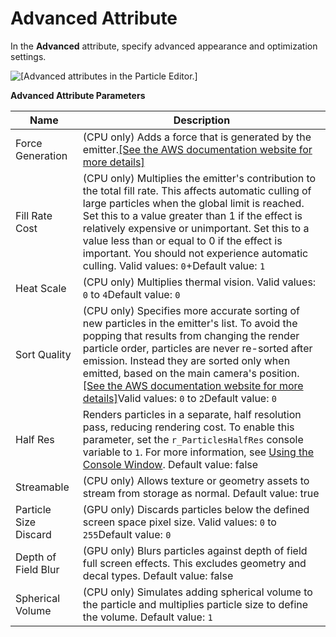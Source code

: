 # Advanced Attribute<a name="particle-editor-reference-advanced"></a>

In the **Advanced** attribute, specify advanced appearance and optimization settings\.

![\[Advanced attributes in the Particle Editor.\]](http://docs.aws.amazon.com/lumberyard/latest/userguide/images/particles/particle-editor-advanced.png)


**Advanced Attribute Parameters**  

| Name | Description | 
| --- | --- | 
| Force Generation | \(CPU only\) Adds a force that is generated by the emitter\.[\[See the AWS documentation website for more details\]](http://docs.aws.amazon.com/lumberyard/latest/userguide/particle-editor-reference-advanced.html) | 
| Fill Rate Cost | \(CPU only\) Multiplies the emitter's contribution to the total fill rate\. This affects automatic culling of large particles when the global limit is reached\. Set this to a value greater than 1 if the effect is relatively expensive or unimportant\. Set this to a value less than or equal to 0 if the effect is important\. You should not experience automatic culling\. Valid values: `0`\+Default value: `1` | 
| Heat Scale | \(CPU only\) Multiplies thermal vision\. Valid values: `0` to `4`Default value: `0` | 
| Sort Quality | \(CPU only\) Specifies more accurate sorting of new particles in the emitter's list\. To avoid the popping that results from changing the render particle order, particles are never re\-sorted after emission\. Instead they are sorted only when emitted, based on the main camera's position\. [\[See the AWS documentation website for more details\]](http://docs.aws.amazon.com/lumberyard/latest/userguide/particle-editor-reference-advanced.html)Valid values: `0` to `2`Default value: `0` | 
| Half Res |  Renders particles in a separate, half resolution pass, reducing rendering cost\.  To enable this parameter, set the `r_ParticlesHalfRes` console variable to `1`\.  For more information, see [Using the Console Window](console-intro.md)\. Default value: false  | 
| Streamable | \(CPU only\) Allows texture or geometry assets to stream from storage as normal\. Default value: true | 
| Particle Size Discard | \(GPU only\) Discards particles below the defined screen space pixel size\. Valid values: `0` to `255`Default value: `0` | 
| Depth of Field Blur |  \(GPU only\) Blurs particles against depth of field full screen effects\. This excludes geometry and decal types\. Default value: false  | 
| Spherical Volume |  \(CPU only\) Simulates adding spherical volume to the particle and multiplies particle size to define the volume\. Default value: `1`  | 